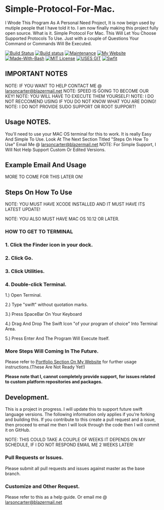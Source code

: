 # Simple-Protocol-For-Mac.
I Wrode This Program As A Personal Need Project, It is now beign used by mutiple people that I have told it to. 
I am now finally making this project fully open source.
What is it. Simple Protocol For Mac. 
This Will Let You Choose Supported Protocols To Use. Just with a couple of Questions Your Command or Commands Will Be Executed. 

[![Build Status](https://img.shields.io/badge/TravisCI%20Build-Passing-brightgreen.svg)](https://travis-ci.org/larsonthekidrs/Simple-Protocol-For-Mac)
[![Build status](https://img.shields.io/badge/App%20Veyor%20Build-Failing-red.svg)](https://ci.appveyor.com/project/larsonthekidrs/simple-protocol-for-mac)
[![Maintenance](https://img.shields.io/badge/Maintenance-Yes-blue.svg)](https://github.com/larsonthekidrs/Simple-Protocol-For-Mac/graphs/commit-activity)
[![My Website](https://img.shields.io/badge/Website%20Up-Yes-ff69b4.svg)](https://larsoncarter.website)
[![Made-With-Bash](https://img.shields.io/badge/Made%20With-Bash-lightgray.svg)](https://www.gnu.org/software/bash/)
[![MIT License](https://img.shields.io/badge/License-MIT-blue.svg)](https://github.com/larsonthekidrs/Simple-Protocol-For-Mac/blob/master/LICENSE)
[![USES GIT](https://img.shields.io/badge/Uses-GIT-RED.svg)](https://github.com/)
[![Swfit](https://img.shields.io/badge/Language-Swift-FF8C00.svg)](https://swift.org)


## IMPORTANT NOTES
NOTE: IF YOU WANT TO HELP CONTACT ME @ larsoncarter@blazermail.net
NOTE: SPEED IS GOING TO BECOME OUR KEY!
NOTE: YOU WILL HAVE TO EXECUTE THEM YOURSELF! 
NOTE: I DO NOT RECCOMEND USING IF YOU DO NOT KNOW WHAT YOU ARE DOING! 
NOTE: I DO NOT PROVIDE SUDO SUPPORT OR ROOT SUPPORT!

## Usage NOTES.

You'll need to use your MAC OS terminal for this to work. 
It is really Easy And Simple To Use. 
Look At The Next Section Titled "Steps On How To Use" Email Me @ larsoncarter@blazermail.net 
NOTE: For Simple Support, I Will Not Help Support Custom Or Edited Versions.

##  Example Email And Usage

MORE TO COME FOR THIS LATER ON!

##  Steps On How To Use

NOTE: YOU MUST HAVE XCODE INSTALLED AND IT MUST HAVE ITS LATEST UPDATE!

NOTE: YOU ALSO MUST HAVE MAC OS 10.12 OR LATER.

### HOW TO GET TO TERMINAL
### 1. Click the Finder icon in your dock.
### 2. Click Go.
### 3. Click Utilities.
### 4. Double-click Terminal.

1.) Open Terminal.

2.) Type "swift" without quotation marks.

3.) Press SpaceBar On Your Keyboard

4.) Drag And Drop The Swift Icon "of your program of choice" Into Terminal Area.

5.) Press Enter And The Program Will Execute Itself.

### More Steps Will Coming In The Future.

Please refer to [Portfolio Section On My Website](https://larsoncarter.website) for further usage instructions.(These Are Not Ready Yet!)

**Please note that I, cannot completely provide support, for issues related to custom platform repositories and packages.**

## Development.

This is a project in progress. 
I will update this to support future swift language versions. 
The following information only applies if you're forking and building this. 
If you contribute to this create a pull request and a issue, then proceed to email me then I will look through the code then I will commit it on GitHub.

NOTE: THIS COULD TAKE A COUPLE OF WEEKS IT DEPENDS ON MY SCHEDULE, IF I DO NOT RESPOND EMAIL ME 2 WEEKS LATER!

### Pull Requests or Issues.

Please submit all pull requests and issues against master as the base branch.

### Customize and Other Request.

Please refer to this as a help guide. Or email me @ larsoncarter@blazermail.net
